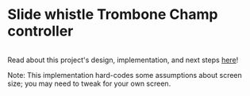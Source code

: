 # Slide whistle Trombone Champ controller 

![]()

Read about this project's design, implementation, and next steps [here](www.hannahilea.com/blog/slide-whistle-as-trombone-champ-controller)!


Note: This implementation hard-codes some assumptions about screen size; you may need to tweak for your own screen.
